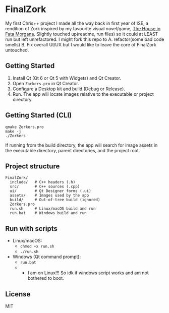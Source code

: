 # FinalZork

My first Chris++ project I made all the way back in first year of ISE, a rendition of Zork inspired by my favourite visual novel/game, [The House in Fata Morgana](https://en.wikipedia.org/wiki/The_House_in_Fata_Morgana). Slightly touched up(readme, run files) so it could at LEAST run but left unrefactored. I might fork this repo to A. refactor(some bad code smells) B. Fix overall UI/UX but I would like to leave the core of FinalZork untouched. 

## Getting Started

1. Install Qt (Qt 6 or Qt 5 with Widgets) and Qt Creator.
2. Open `Zorkers.pro` in Qt Creator.
3. Configure a Desktop kit and build (Debug or Release).
4. Run. The app will locate images relative to the executable or project directory.

## Getting Started (CLI)

```
qmake Zorkers.pro
make -j
./Zorkers
```

If running from the build directory, the app will search for image assets in the executable directory, parent directories, and the project root.

## Project structure

```
FinalZork/
  include/   # C++ headers (.h)
  src/       # C++ sources (.cpp)
  ui/        # Qt Designer forms (.ui)
  assets/    # Images used by the app
  build/     # Out-of-tree build (ignored)
  Zorkers.pro
  run.sh     # Linux/macOS build and run
  run.bat    # Windows build and run
```

## Run with scripts

- Linux/macOS:
  - `chmod +x run.sh`
  - `./run.sh`
- Windows (Qt command prompt):
  - `run.bat`
  - * I am on Linux!!! So idk if windows script works and am not bothered to boot.

## License

MIT
